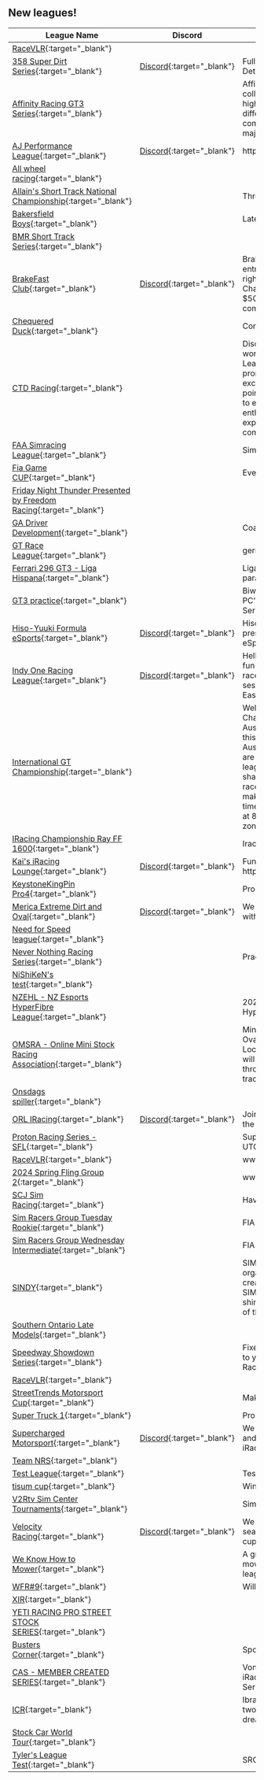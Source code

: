 ## New leagues!

| League Name | Discord | About |
|----------------------------------------------------------------------------------------------------------------------------------------------|-------------------------------------------------------------------|--------------------------------------------------------------------------------------------------------------------------------------------------------------------------------------------------------------------------------------------------------------------------------------------------------------------------------------------------------------------------------------------------------------|
|[RaceVLR](https://members.iracing.com/membersite/member/LeagueView.do?league=11420){:target="_blank"} | | |
|[358 Super Dirt Series](https://members.iracing.com/membersite/member/LeagueView.do?league=11450){:target="_blank"} |[Discord](https://discord.gg/sDKjFvbRaK){:target="_blank"} |Full Schedule 358 Season\. More Details to come soon\! |
|[Affinity Racing GT3 Series](https://members.iracing.com/membersite/member/LeagueView.do?league=11426){:target="_blank"} | |Affinity Racing Series is a collaboration league of several highly regarded drivers from different leagues that have come together to form one major racing series\. |
|[AJ Performance League](https://members.iracing.com/membersite/member/LeagueView.do?league=11457){:target="_blank"} |[Discord](https://discord.gg/AAsNH5TmYe){:target="_blank"} |https://discord\.gg/AAsNH5TmYe |
|[All wheel racing](https://members.iracing.com/membersite/member/LeagueView.do?league=11435){:target="_blank"} | | |
|[Allain's Short Track National Championship](https://members.iracing.com/membersite/member/LeagueView.do?league=11436){:target="_blank"} | |Three Testing/Racing Nights |
|[Bakersfield Boys](https://members.iracing.com/membersite/member/LeagueView.do?league=11445){:target="_blank"} | |Late Model Racing |
|[BMR Short Track Series](https://members.iracing.com/membersite/member/LeagueView.do?league=11446){:target="_blank"} | | |
|[BrakeFast Club](https://members.iracing.com/membersite/member/LeagueView.do?league=11418){:target="_blank"} |[Discord](https://discord.com/invite/Ajw38BFHEd){:target="_blank"} |BrakeFast Club starts their entry\-level racing league off right with their F4 Grand Tour Championship\. Join us to win $50 iRacing credit\! Entries are completely FREE\! |
|[Chequered Duck](https://members.iracing.com/membersite/member/LeagueView.do?league=11462){:target="_blank"} | |Competitive, Respectable Fun |
|[CTD Racing](https://members.iracing.com/membersite/member/LeagueView.do?league=11415){:target="_blank"} | |Discover the adrenaline\-fueled world of the CTD Racing League\. We are dedicated to promoting virtual racing excellence, showcasing league points, and providing a platform to engage with fellow racing enthusiasts\. Join us today and experience the thrill of competitive online racing\. |
|[FAA Simracing League](https://members.iracing.com/membersite/member/LeagueView.do?league=11448){:target="_blank"} | |Simracing league of Armenia |
|[Fia Game CUP](https://members.iracing.com/membersite/member/LeagueView.do?league=11428){:target="_blank"} | |Evento Oficial |
|[Friday Night Thunder Presented by Freedom Racing](https://members.iracing.com/membersite/member/LeagueView.do?league=11417){:target="_blank"} | | |
|[GA Driver Development](https://members.iracing.com/membersite/member/LeagueView.do?league=11449){:target="_blank"} | |Coaching Session |
|[GT Race League](https://members.iracing.com/membersite/member/LeagueView.do?league=11434){:target="_blank"} | |german / english |
|[Ferrari 296 GT3 \- Liga Hispana](https://members.iracing.com/membersite/member/LeagueView.do?league=11431){:target="_blank"} | |Liga de Carreras GT3 Limpias para pilotos de habla hispana\. |
|[GT3 practice](https://members.iracing.com/membersite/member/LeagueView.do?league=11453){:target="_blank"} | |Biweekly practice for RWRS PC's by Thomas GT3 Endurance Series |
|[Hiso\-Yuuki Formula eSports](https://members.iracing.com/membersite/member/LeagueView.do?league=11416){:target="_blank"} |[Discord](https://discord.gg/8CStQgs5w7){:target="_blank"} |Hiso\-Yuuki Gaming Team presents "Hiso\-Yuuki Formula eSports" |
|[Indy One Racing League](https://members.iracing.com/membersite/member/LeagueView.do?league=11430){:target="_blank"} |[Discord](https://discord.gg/8VU7Dx4U){:target="_blank"} |Hello we are a competitive but fun IndyCar League, We will race on Tuesday nights with sessions opening at 6pm Eastern\. |
|[International GT Championship](https://members.iracing.com/membersite/member/LeagueView.do?league=11433){:target="_blank"} | |Welcome to International GT Championship\.   This is an Australian based league BUT this league is not just for the Aussies its for everyone as we are planning to do what other leagues haven't done and that is sharing the time zones for each race \(AEST, GMT & EST\) to make it even for all competitors time wise\. Every race will start at 8pm Saturday for the time zone that is pick for that event |
|[IRacing Championship Ray FF 1600](https://members.iracing.com/membersite/member/LeagueView.do?league=11443){:target="_blank"} | |Iracing |
|[Kai's iRacing Lounge](https://members.iracing.com/membersite/member/LeagueView.do?league=11447){:target="_blank"} |[Discord](https://discord.gg/9v6Eah76HZ){:target="_blank"} |Fun league join here: https://discord\.gg/9v6Eah76HZ |
|[KeystoneKingPin Pro4](https://members.iracing.com/membersite/member/LeagueView.do?league=11414){:target="_blank"} | |Pro4 Asphalt Oval |
|[Merica Extreme Dirt and Oval](https://members.iracing.com/membersite/member/LeagueView.do?league=11422){:target="_blank"} |[Discord](https://discord.gg/6rVgYPAChE){:target="_blank"} |We are here to have fun driving with others with no drama\! |
|[Need for Speed league](https://members.iracing.com/membersite/member/LeagueView.do?league=11452){:target="_blank"} | | |
|[Never Nothing Racing Series](https://members.iracing.com/membersite/member/LeagueView.do?league=11423){:target="_blank"} | |Practicing / Try Outs |
|[NiShiKeN's test](https://members.iracing.com/membersite/member/LeagueView.do?league=11410){:target="_blank"} | | |
|[NZEHL \- NZ Esports HyperFibre League](https://members.iracing.com/membersite/member/LeagueView.do?league=11427){:target="_blank"} | |2024 NZEHL NZ Esports HyperFibre League |
|[OMSRA \- Online Mini Stock Racing Association](https://members.iracing.com/membersite/member/LeagueView.do?league=11425){:target="_blank"} | |Mini Stocks \- Short Pavement Ovals \(1/2 mile and smaller\) \- Local Feel \- Track conditions will mimic other classes racing through\-out the night on the track\. |
|[Onsdags spiller](https://members.iracing.com/membersite/member/LeagueView.do?league=11411){:target="_blank"} | | |
|[ORL IRacing](https://members.iracing.com/membersite/member/LeagueView.do?league=11444){:target="_blank"} |[Discord](https://discord.gg/odysseyracingleague){:target="_blank"} |Join us for some casual fun in the Toytoa GR86\! |
|[Proton Racing Series \- SFL](https://members.iracing.com/membersite/member/LeagueView.do?league=11408){:target="_blank"} | |Super Formula Lights \- 19:00 UTC Sundays |
|[RaceVLR](https://members.iracing.com/membersite/member/LeagueView.do?league=11407){:target="_blank"} | |www\.racevlr\.com |
|[2024 Spring Fling Group 2](https://members.iracing.com/membersite/member/LeagueView.do?league=11419){:target="_blank"} | |www\.racevlr\.com |
|[SCJ Sim Racing](https://members.iracing.com/membersite/member/LeagueView.do?league=11458){:target="_blank"} | |Having a crack |
|[Sim Racers Group Tuesday Rookie](https://members.iracing.com/membersite/member/LeagueView.do?league=11455){:target="_blank"} | |FIA FF1600 Tuesday nights PST |
|[Sim Racers Group Wednesday Intermediate](https://members.iracing.com/membersite/member/LeagueView.do?league=11451){:target="_blank"} | |FIA F\-4 Wednesday nights PST |
|[SINDY](https://members.iracing.com/membersite/member/LeagueView.do?league=11406){:target="_blank"} | |SIMRGEN has initiated and organized this league, SINDY creates a platform for Hoosier SIM racers to compete and shine globally in the race capital of the world\! |
|[Southern Ontario Late Models](https://members.iracing.com/membersite/member/LeagueView.do?league=11442){:target="_blank"} | | |
|[Speedway Showdown Series](https://members.iracing.com/membersite/member/LeagueView.do?league=11432){:target="_blank"} | |Fixed Setup XFINITY \| Brought to you by Juiced Racing & P1 Racing |
|[RaceVLR](https://members.iracing.com/membersite/member/LeagueView.do?league=11421){:target="_blank"} | | |
|[StreetTrends Motorsport Cup](https://members.iracing.com/membersite/member/LeagueView.do?league=11437){:target="_blank"} | |Make it FUN\! |
|[Super Truck 1](https://members.iracing.com/membersite/member/LeagueView.do?league=11460){:target="_blank"} | |Pro Truck Road Course League |
|[Supercharged Motorsport](https://members.iracing.com/membersite/member/LeagueView.do?league=11440){:target="_blank"} |[Discord](https://discord.gg/G3EdAy5yCY){:target="_blank"} |We are a community with ACC and F1 Leagues Moving to iRacing Also |
|[Team NRS](https://members.iracing.com/membersite/member/LeagueView.do?league=11439){:target="_blank"} | | |
|[Test League](https://members.iracing.com/membersite/member/LeagueView.do?league=11454){:target="_blank"} | |Test |
|[tisum cup](https://members.iracing.com/membersite/member/LeagueView.do?league=11464){:target="_blank"} | |Win by any means neccesary |
|[V2Rtv Sim Center Tournaments](https://members.iracing.com/membersite/member/LeagueView.do?league=11459){:target="_blank"} | |Sim Center Tourney's |
|[Velocity Racing](https://members.iracing.com/membersite/member/LeagueView.do?league=11456){:target="_blank"} |[Discord](https://discord.gg/kSmrTWvzrT){:target="_blank"} |We will be running 10 week seasons for now just trucks and cup series |
|[We Know How to Mower](https://members.iracing.com/membersite/member/LeagueView.do?league=11441){:target="_blank"} | |A group of guys that build mowers and try to kill ai in a league |
|[WFR\#9](https://members.iracing.com/membersite/member/LeagueView.do?league=11409){:target="_blank"} | |Will Franklin Racing |
|[XIR](https://members.iracing.com/membersite/member/LeagueView.do?league=11424){:target="_blank"} | | |
|[YETI RACING PRO STREET STOCK SERIES](https://members.iracing.com/membersite/member/LeagueView.do?league=11461){:target="_blank"} | | |
|[Busters Corner](https://members.iracing.com/membersite/member/LeagueView.do?league=11413){:target="_blank"} | |Sponsors Only |
|[CAS \- MEMBER CREATED SERIES](https://members.iracing.com/membersite/member/LeagueView.do?league=11429){:target="_blank"} | |Von den Mitgliedern der CAS\- iRacing Community erstellte Serien\. |
|[ICR](https://members.iracing.com/membersite/member/LeagueView.do?league=11463){:target="_blank"} | |Ibrahim Campbell Racing\. Just two fools working towards their dream\. |
|[Stock Car World Tour](https://members.iracing.com/membersite/member/LeagueView.do?league=11438){:target="_blank"} | | |
|[Tyler's League Test](https://members.iracing.com/membersite/member/LeagueView.do?league=11412){:target="_blank"} | |SRG's FF1600 Rookie League |

